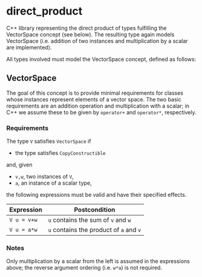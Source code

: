 # direct_product
C++ library representing the direct product of types fulfilling the VectorSpace concept (see below).
The resulting type again models VectorSpace (i.e. addition of two instances and multiplication by a scalar are implemented).

All types involved must model the VectorSpace concept, defined as follows:

## VectorSpace
The goal of this concept is to provide minimal requirements for classes whose instances represent elements of a vector space.
The two basic requirements are an addition operation and multiplication with a scalar;
in C++ we assume these to be given by `operator+` and `operator*`, respectively.

### Requirements

The type `V` satisfies `VectorSpace` if
  * the type satisfies `CopyConstructible`

and, given
  * `v,w`, two instances of `V`,
  * `a`, an instance of a scalar type,

the following expressions must be valid and have their specified effects.

 Expression  | Postcondition
------------ | -----------------
 `V u = v+w` | `u` contains the sum of `v` and `w`
 `V u = a*w` | `u` contains the product of `a` and `v`

### Notes

Only multiplication by a scalar from the left is assumed in the expressions above;
the reverse argument ordering (i.e. `w*a`) is not required.


